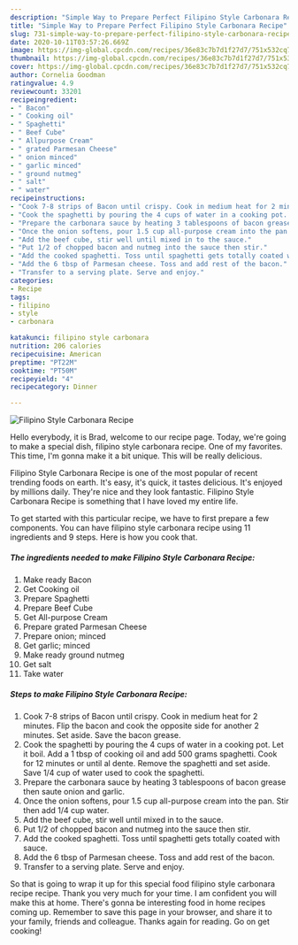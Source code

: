 ```yaml
---
description: "Simple Way to Prepare Perfect Filipino Style Carbonara Recipe"
title: "Simple Way to Prepare Perfect Filipino Style Carbonara Recipe"
slug: 731-simple-way-to-prepare-perfect-filipino-style-carbonara-recipe
date: 2020-10-11T03:57:26.669Z
image: https://img-global.cpcdn.com/recipes/36e83c7b7d1f27d7/751x532cq70/filipino-style-carbonara-recipe-recipe-main-photo.jpg
thumbnail: https://img-global.cpcdn.com/recipes/36e83c7b7d1f27d7/751x532cq70/filipino-style-carbonara-recipe-recipe-main-photo.jpg
cover: https://img-global.cpcdn.com/recipes/36e83c7b7d1f27d7/751x532cq70/filipino-style-carbonara-recipe-recipe-main-photo.jpg
author: Cornelia Goodman
ratingvalue: 4.9
reviewcount: 33201
recipeingredient:
- " Bacon"
- " Cooking oil"
- " Spaghetti"
- " Beef Cube"
- " Allpurpose Cream"
- " grated Parmesan Cheese"
- " onion minced"
- " garlic minced"
- " ground nutmeg"
- " salt"
- " water"
recipeinstructions:
- "Cook 7-8 strips of Bacon until crispy. Cook in medium heat for 2 minutes. Flip the bacon and cook the opposite side for another 2 minutes. Set aside. Save the bacon grease."
- "Cook the spaghetti by pouring the 4 cups of water in a cooking pot. Let it boil. Add a 1 tbsp of cooking oil and add 500 grams spaghetti. Cook for 12 minutes or until al dente. Remove the spaghetti and set aside. Save 1/4 cup of water used to cook the spaghetti."
- "Prepare the carbonara sauce by heating 3 tablespoons of bacon grease then saute onion and garlic."
- "Once the onion softens, pour 1.5 cup all-purpose cream into the pan. Stir then add 1/4 cup water."
- "Add the beef cube, stir well until mixed in to the sauce."
- "Put 1/2 of chopped bacon and nutmeg into the sauce then stir."
- "Add the cooked spaghetti. Toss until spaghetti gets totally coated with sauce."
- "Add the 6 tbsp of Parmesan cheese. Toss and add rest of the bacon."
- "Transfer to a serving plate. Serve and enjoy."
categories:
- Recipe
tags:
- filipino
- style
- carbonara

katakunci: filipino style carbonara 
nutrition: 206 calories
recipecuisine: American
preptime: "PT22M"
cooktime: "PT50M"
recipeyield: "4"
recipecategory: Dinner

---
```



![Filipino Style Carbonara Recipe](https://img-global.cpcdn.com/recipes/36e83c7b7d1f27d7/751x532cq70/filipino-style-carbonara-recipe-recipe-main-photo.jpg)

Hello everybody, it is Brad, welcome to our recipe page. Today, we're going to make a special dish, filipino style carbonara recipe. One of my favorites. This time, I'm gonna make it a bit unique. This will be really delicious.



Filipino Style Carbonara Recipe is one of the most popular of recent trending foods on earth. It's easy, it's quick, it tastes delicious. It's enjoyed by millions daily. They're nice and they look fantastic. Filipino Style Carbonara Recipe is something that I have loved my entire life.


To get started with this particular recipe, we have to first prepare a few components. You can have filipino style carbonara recipe using 11 ingredients and 9 steps. Here is how you cook that.

<!--inarticleads1-->

##### The ingredients needed to make Filipino Style Carbonara Recipe:

1. Make ready  Bacon
1. Get  Cooking oil
1. Prepare  Spaghetti
1. Prepare  Beef Cube
1. Get  All-purpose Cream
1. Prepare  grated Parmesan Cheese
1. Prepare  onion; minced
1. Get  garlic; minced
1. Make ready  ground nutmeg
1. Get  salt
1. Take  water




<!--inarticleads2-->

##### Steps to make Filipino Style Carbonara Recipe:

1. Cook 7-8 strips of Bacon until crispy. Cook in medium heat for 2 minutes. Flip the bacon and cook the opposite side for another 2 minutes. Set aside. Save the bacon grease.
1. Cook the spaghetti by pouring the 4 cups of water in a cooking pot. Let it boil. Add a 1 tbsp of cooking oil and add 500 grams spaghetti. Cook for 12 minutes or until al dente. Remove the spaghetti and set aside. Save 1/4 cup of water used to cook the spaghetti.
1. Prepare the carbonara sauce by heating 3 tablespoons of bacon grease then saute onion and garlic.
1. Once the onion softens, pour 1.5 cup all-purpose cream into the pan. Stir then add 1/4 cup water.
1. Add the beef cube, stir well until mixed in to the sauce.
1. Put 1/2 of chopped bacon and nutmeg into the sauce then stir.
1. Add the cooked spaghetti. Toss until spaghetti gets totally coated with sauce.
1. Add the 6 tbsp of Parmesan cheese. Toss and add rest of the bacon.
1. Transfer to a serving plate. Serve and enjoy.




So that is going to wrap it up for this special food filipino style carbonara recipe recipe. Thank you very much for your time. I am confident you will make this at home. There's gonna be interesting food in home recipes coming up. Remember to save this page in your browser, and share it to your family, friends and colleague. Thanks again for reading. Go on get cooking!
